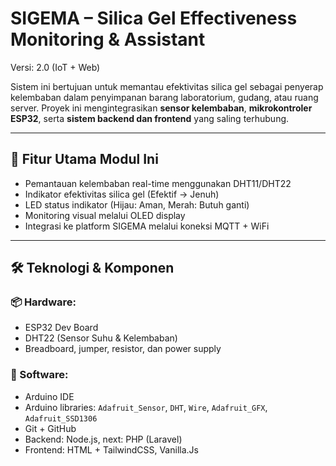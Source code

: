 # SIGEMA – Silica Gel Effectiveness Monitoring & Assistant

Versi: 2.0 (IoT + Web)

Sistem ini bertujuan untuk memantau efektivitas silica gel sebagai penyerap kelembaban dalam penyimpanan barang laboratorium, gudang, atau ruang server. Proyek ini mengintegrasikan **sensor kelembaban**, **mikrokontroler ESP32**, serta **sistem backend dan frontend** yang saling terhubung.

---

## 🧩 Fitur Utama Modul Ini

- Pemantauan kelembaban real-time menggunakan DHT11/DHT22
- Indikator efektivitas silica gel (Efektif → Jenuh)
- LED status indikator (Hijau: Aman, Merah: Butuh ganti)
- Monitoring visual melalui OLED display
- Integrasi ke platform SIGEMA melalui koneksi MQTT + WiFi

---

## 🛠 Teknologi & Komponen

### 📦 Hardware:

- ESP32 Dev Board
- DHT22 (Sensor Suhu & Kelembaban)
- Breadboard, jumper, resistor, dan power supply

### 🧪 Software:

- Arduino IDE
- Arduino libraries: `Adafruit_Sensor`, `DHT`, `Wire`, `Adafruit_GFX`, `Adafruit_SSD1306`
- Git + GitHub
- Backend: Node.js, next: PHP (Laravel)
- Frontend: HTML + TailwindCSS, Vanilla.Js
